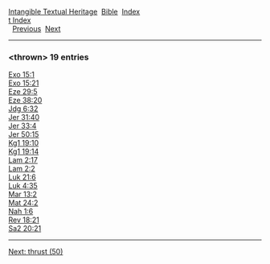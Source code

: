 [Intangible Textual Heritage](../../index)  [Bible](../index) 
[Index](index)   
[t Index](_t_)  
  [Previous](c11559)  [Next](c11561) 

------------------------------------------------------------------------

### &lt;thrown&gt; 19 entries

[Exo 15:1](../kjv/exo015.htm#001)  
[Exo 15:21](../kjv/exo015.htm#021)  
[Eze 29:5](../kjv/eze029.htm#005)  
[Eze 38:20](../kjv/eze038.htm#020)  
[Jdg 6:32](../kjv/jdg006.htm#032)  
[Jer 31:40](../kjv/jer031.htm#040)  
[Jer 33:4](../kjv/jer033.htm#004)  
[Jer 50:15](../kjv/jer050.htm#015)  
[Kg1 19:10](../kjv/kg1019.htm#010)  
[Kg1 19:14](../kjv/kg1019.htm#014)  
[Lam 2:17](../kjv/lam002.htm#017)  
[Lam 2:2](../kjv/lam002.htm#002)  
[Luk 21:6](../kjv/luk021.htm#006)  
[Luk 4:35](../kjv/luk004.htm#035)  
[Mar 13:2](../kjv/mar013.htm#002)  
[Mat 24:2](../kjv/mat024.htm#002)  
[Nah 1:6](../kjv/nah001.htm#006)  
[Rev 18:21](../kjv/rev018.htm#021)  
[Sa2 20:21](../kjv/sa2020.htm#021)  

------------------------------------------------------------------------

[Next: thrust (50)](c11561)

